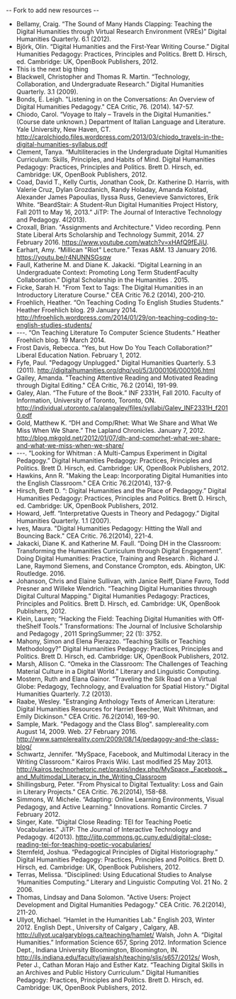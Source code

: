 -- Fork to add new resources --

* Bellamy, Craig. “The Sound of Many Hands Clapping: Teaching the Digital Humanities through Virtual Research Environment (VREs)” Digital Humanities Quarterly. 6.1 (2012).
* Björk, Olin. “Digital Humanities and the First-Year Writing Course.” Digital Humanities Pedagogy: Practices, Principles and Politics. Brett D. Hirsch, ed. Cambridge: UK, OpenBook Publishers, 2012.
* This is the next big thing
* Blackwell, Christopher and Thomas R. Martin. “Technology, Collaboration, and Undergraduate Research.” Digital Humanities Quarterly. 3.1 (2009).
* Bonds, E. Leigh. "Listening in on the Conversations: An Overview of Digital Humanities Pedagogy." CEA Critic, 76. (2014). 147-57.
* Chiodo, Carol. “Voyage to Italy – Travels in the Digital Humanities.” (Course date unknown.) Department of Italian Language and Literature. Yale University, New Haven, CT.
<http://carolchiodo.files.wordpress.com/2013/03/chiodo_travels-in-the-digital-humanities-syllabus.pdf>
* Clement, Tanya. “Multiliteracies in the Undergraduate Digital Humanities Curriculum: Skills, Principles, and Habits of Mind. Digital Humanities Pedagogy: Practices, Principles and Politics. Brett D. Hirsch, ed. Cambridge: UK, OpenBook Publishers, 2012.
* Coad, David T., Kelly Curtis, Jonathan Cook, Dr. Katherine D. Harris, with Valerie Cruz, Dylan Grozdanich, Randy Holaday, Amanda Kolstad, Alexander James Papoulias, Ilyssa Russ, Genevieve Sanvictores, Erik White. “BeardStair: A Student-Run Digital Humanities Project History, Fall 2011 to May 16, 2013.” JiTP: The Journal of Interactive Technology and Pedagogy. 4(2013).
* Croxall, Brian. "Assignments and Architecture." Video recording. Penn State Liberal Arts Scholarship and Technology Summit, 2014. 27 February 2016. https://www.youtube.com/watch?v=xHAfQ9fEJiU.
* Earhart, Amy. “Millican "Riot" Lecture.” Texas A&M. 13 January 2016. https://youtu.be/r4NUNNSGsqw
* Faull, Katherine M. and Diane K. Jakacki. “Digital Learning in an Undergraduate Context: Promoting Long Term Student­Faculty Collaboration.” Digital Scholarship in the Humanities . 2015.
* Ficke, Sarah H. "From Text to Tags: The Digital Humanities in an Introductory Literature Course." CEA Critic 76.2 (2014), 200-210.
* Froehlich, Heather. “On Teaching Coding To English Studies Students.” Heather Froehlich blog. 29 January 2014. <http://hfroehlich.wordpress.com/2014/01/29/on-teaching-coding-to-english-studies-students/>
* ---. “On Teaching Literature To Computer Science Students.” Heather Froehlich blog. 19 March 2014.
* Frost Davis, Rebecca. “Yes, but How Do You Teach Collaboration?” Liberal Education Nation. February 1, 2012.
* Fyfe, Paul. "Pedagogy Unplugged." Digital Humanities Quarterly. 5.3 (2011). <http://digitalhumanities.org/dhq/vol/5/3/000106/000106.html>
* Gailey, Amanda. "Teaching Attentive Reading and Motivated Reading through Digital Editing." CEA Critic, 76.2 (2014), 191-99.
* Galey, Alan. “The Future of the Book.” INF 2331H, Fall 2010. Faculty of Information, University of Toronto, Toronto, ON. <http://individual.utoronto.ca/alangaley/files/syllabi/Galey_INF2331H_f2010.pdf>
* Gold, Matthew K. “DH and Comp/Rhet: What We Share and What We Miss When We Share.” The Lapland Chronicles. January 7, 2012. <http://blog.mkgold.net/2012/01/07/dh-and-comprhet-what-we-share-and-what-we-miss-when-we-share/>
* ---. “Looking for Whitman : A Multi-Campus Experiment in Digital Pedagogy.” Digital Humanities Pedagogy: Practices, Principles and Politics. Brett D. Hirsch, ed. Cambridge: UK, OpenBook Publishers, 2012.
* Hawkins, Ann R. "Making the Leap: Incorporating Digital Humanities into the English Classroom." CEA Critic 76.2(2014), 137-9.
* Hirsch, Brett D. “: Digital Humanities and the Place of Pedagogy.” Digital Humanities Pedagogy: Practices, Principles and Politics. Brett D. Hirsch, ed. Cambridge: UK, OpenBook Publishers, 2012.
* Howard, Jeff. “Interpretative Quests in Theory and Pedagogy.” Digital Humanities Quarterly. 1.1 (2007).
* Ives, Maura. "Digital Humanities Pedagogy: Hitting the Wall and Bouncing Back." CEA Critic. 76.2(2014), 221-4.
* Jakacki, Diane K. and Katherine M. Faull. “Doing DH in the Classroom: Transforming the Humanities Curriculum through Digital Engagement”.  Doing Digital Humanities: Practice, Training and Research . Richard J. Lane, Raymond Siemens, and Constance Crompton, eds. Abington, UK: Routledge. 2016.
* Johanson, Chris and Elaine Sullivan, with Janice Reiff, Diane Favro, Todd Presner and Willeke Wendrich. “Teaching Digital Humanities through Digital Cultural Mapping.” Digital Humanities Pedagogy: Practices, Principles and Politics. Brett D. Hirsch, ed. Cambridge: UK, OpenBook Publishers, 2012.
* Klein, Lauren; “Hacking the Field: Teaching Digital Humanities with Off­the­Shelf Tools.” Transformations: The Journal of Inclusive Scholarship and Pedagogy , 2011 Spring­Summer; 22 (1): 37­52.
* Mahony, Simon and Elena Pierazzo. “Teaching Skills or Teaching Methodology?” Digital Humanities Pedagogy: Practices, Principles and Politics. Brett D. Hirsch, ed. Cambridge: UK, OpenBook Publishers, 2012.
* Marsh, Allison C. “Omeka in the Classroom: The Challenges of Teaching Material Culture in a Digital World.” Literary and Linguistic Computing.
* Mostern, Ruth and Elana Gainor. “Traveling the Silk Road on a Virtual Globe: Pedagogy, Technology, and Evaluation for Spatial History.” Digital Humanities Quarterly. 7.2 (2013).
* Raabe, Wesley. "Estranging Anthology Texts of American Literature: Digital Humanities Resources for Harriet Beecher, Walt Whitman, and Emily Dickinson." CEA Critic. 76.2(2014), 169-90.
* Sample, Mark. "Pedagogy and the Class Blog". samplereality.com August 14, 2009. Web. 27 February 2016. http://www.samplereality.com/2009/08/14/pedagogy-and-the-class-blog/
* Schwartz, Jennifer. “MySpace, Facebook, and Multimodal Literacy in the Writing Classroom.” Kairos Praxis Wiki. Last modified 25 May 2013. <http://kairos.technorhetoric.net/praxis/index.php/MySpace,_Facebook,_and_Multimodal_Literacy_in_the_Writing_Classroom>
* Shillingsburg, Peter. "From Physical to Digital Textuality: Loss and Gain in Literary Projects." CEA Critic. 76.2(2014), 158-68.
* Simmons, W. Michele. “Adapting: Online Learning Environments, Visual Pedagogy, and Active Learning.” Innovations. Romantic Circles. 7 February 2012.
* Singer, Kate. “Digital Close Reading: TEI for Teaching Poetic Vocabularies.” JiTP: The Journal of Interactive Technology and Pedagogy. 4(2013). <http://jitp.commons.gc.cuny.edu/digital-close-reading-tei-for-teaching-poetic-vocabularies/>
* Sternfeld, Joshua. “Pedagogical Principles of Digital Historiography.” Digital Humanities Pedagogy: Practices, Principles and Politics. Brett D. Hirsch, ed. Cambridge: UK, OpenBook Publishers, 2012.
* Terras, Melissa. “Disciplined: Using Educational Studies to Analyse ‘Humanities Computing.” Literary and Linguistic Computing Vol. 21 No. 2 2006.
* Thomas, Lindsay and Dana Solomon. "Active Users: Project Development and Digital Humanities Pedagogy." CEA Critic. 76.2(2014), 211-20.
* Ullyot, Michael. “Hamlet in the Humanities Lab.” English 203, Winter 2012. English Dept., University of Calgary , Calgary, AB. <http://ullyot.ucalgaryblogs.ca/teaching/hamlet/>
Walsh, John A. “Digital Humanities.” Information Science 657, Spring 2012. Information Science Dept., Indiana University Bloomington, Bloomington, IN. <http://ils.indiana.edu/faculty/jawalsh/teaching/slis/s657/2012s/>
Wosh, Peter J., Cathan Moran Hajo and Esther Katz. “Teaching Digital Skills in an Archives and Public History Curriculum.” Digital Humanities Pedagogy: Practices, Principles and Politics. Brett D. Hirsch, ed. Cambridge: UK, OpenBook Publishers, 2012.